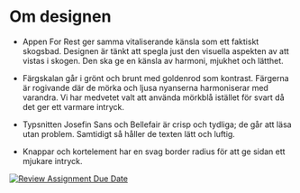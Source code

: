 # Om designen

- Appen For Rest ger samma vitaliserande känsla som ett faktiskt skogsbad. Designen är tänkt att spegla just den visuella aspekten av att vistas i skogen. Den ska ge en känsla av harmoni, mjukhet och lätthet.

- Färgskalan går i grönt och brunt med goldenrod som kontrast. Färgerna är rogivande där de  mörka och ljusa nyanserna harmoniserar med varandra. Vi har medvetet valt att använda mörkblå istället för svart då det ger ett varmare intryck.

- Typsnitten Josefin Sans och Bellefair är crisp och tydliga; de går att läsa utan problem. Samtidigt så håller de texten lätt och luftig.

- Knappar och kortelement har en svag border radius för att ge sidan ett mjukare intryck.









[![Review Assignment Due Date](https://classroom.github.com/assets/deadline-readme-button-24ddc0f5d75046c5622901739e7c5dd533143b0c8e959d652212380cedb1ea36.svg)](https://classroom.github.com/a/IwCr_2o0)

